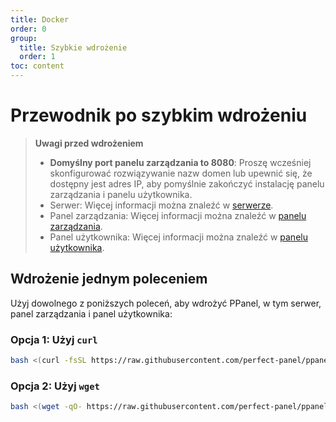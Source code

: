 ```yaml
---
title: Docker
order: 0
group:
  title: Szybkie wdrożenie
  order: 1
toc: content
---
```


# Przewodnik po szybkim wdrożeniu

> **Uwagi przed wdrożeniem**
>
> - **Domyślny port panelu zarządzania to 8080**: Proszę wcześniej skonfigurować rozwiązywanie nazw domen lub upewnić się, że dostępny jest adres IP, aby pomyślnie zakończyć instalację panelu zarządzania i panelu użytkownika.
> - Serwer: Więcej informacji można znaleźć w [serwerze](/guide/server).
> - Panel zarządzania: Więcej informacji można znaleźć w [panelu zarządzania](/guide/admin).
> - Panel użytkownika: Więcej informacji można znaleźć w [panelu użytkownika](/guide/user).

## Wdrożenie jednym poleceniem

Użyj dowolnego z poniższych poleceń, aby wdrożyć PPanel, w tym serwer, panel zarządzania i panel użytkownika:

### Opcja 1: Użyj `curl`

```bash
bash <(curl -fsSL https://raw.githubusercontent.com/perfect-panel/ppanel-script/refs/heads/main/install.sh)
```

### Opcja 2: Użyj `wget`

```bash
bash <(wget -qO- https://raw.githubusercontent.com/perfect-panel/ppanel-script/refs/heads/main/install.sh)
```

